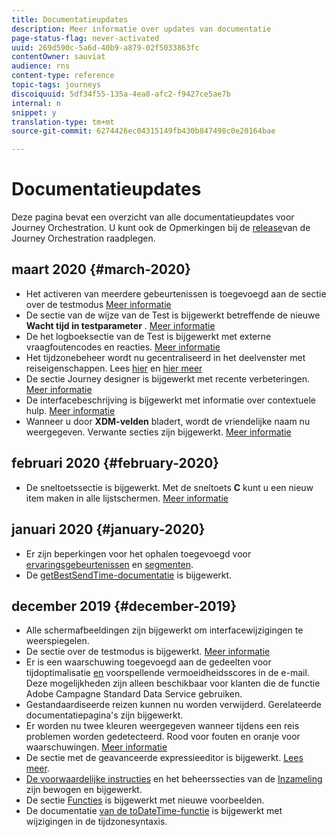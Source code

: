 ```yaml
---
title: Documentatieupdates
description: Meer informatie over updates van documentatie
page-status-flag: never-activated
uuid: 269d590c-5a6d-40b9-a879-02f5033863fc
contentOwner: sauviat
audience: rns
content-type: reference
topic-tags: journeys
discoiquuid: 5df34f55-135a-4ea8-afc2-f9427ce5ae7b
internal: n
snippet: y
translation-type: tm+mt
source-git-commit: 6274426ec04315149fb430b847498c0e20164bae

---
```



# Documentatieupdates

Deze pagina bevat een overzicht van alle documentatieupdates voor Journey Orchestration.
U kunt ook de Opmerkingen bij de [release](../release-notes/release-notes.md)van de Journey Orchestration raadplegen.

## maart 2020 {#march-2020}

* Het activeren van meerdere gebeurtenissen is toegevoegd aan de sectie over de testmodus [Meer informatie](../building-journeys/testing-the-journey.md#firing_events)
* De sectie van de wijze van de Test is bijgewerkt betreffende de nieuwe **Wacht tijd in testparameter** . [Meer informatie](../building-journeys/testing-the-journey.md)
* De het logboeksectie van de Test is bijgewerkt met externe vraagfoutencodes en reacties. [Meer informatie](../building-journeys/testing-the-journey.md#viewing_logs)
* Het tijdzonebeheer wordt nu gecentraliseerd in het deelvenster met reiseigenschappen. Lees [hier](../building-journeys/changing-properties.md#timezone) en [hier meer](../building-journeys/timezone-management.md)
* De sectie Journey designer is bijgewerkt met recente verbeteringen. [Meer informatie](../building-journeys/using-the-journey-designer.md)
* De interfacebeschrijving is bijgewerkt met informatie over contextuele hulp. [Meer informatie](../about/user-interface.md#section_ksq_zr1_ffb)
* Wanneer u door **XDM-velden** bladert, wordt de vriendelijke naam nu weergegeven. Verwante secties zijn bijgewerkt. [Meer informatie](../event/defining-the-payload-fields.md)

## februari 2020 {#february-2020}

* De sneltoetssectie is bijgewerkt. Met de sneltoets **C** kunt u een nieuw item maken in alle lijstschermen. [Meer informatie](../about/user-interface.md#section_ksq_zr1_ffb)

## januari 2020 {#january-2020}

* Er zijn beperkingen voor het ophalen toegevoegd voor [ervaringsgebeurtenissen](../datasource/adobe-experience-platform-data-source.md) en [segmenten](../functions/functioninsegment.md).
* De [getBestSendTime-documentatie](../functions/functiongetbestsendtime.md) is bijgewerkt.

## december 2019 {#december-2019}

* Alle schermafbeeldingen zijn bijgewerkt om interfacewijzigingen te weerspiegelen.
* De sectie over de testmodus is bijgewerkt. [Meer informatie](../building-journeys/testing-the-journey.md)
* Er is een waarschuwing toegevoegd aan de gedeelten voor tijdoptimalisatie [en](../building-journeys/wait-activity.md) voorspellende vermoeidheidsscores [](../usecase/leveraging-fatigue-scores.md) in de e-mail. Deze mogelijkheden zijn alleen beschikbaar voor klanten die de functie Adobe Campagne Standard Data Service gebruiken.
* Gestandaardiseerde reizen kunnen nu worden verwijderd. Gerelateerde documentatiepagina&#39;s zijn bijgewerkt.
* Er worden nu twee kleuren weergegeven wanneer tijdens een reis problemen worden gedetecteerd. Rood voor fouten en oranje voor waarschuwingen. [Meer informatie](../about/troubleshooting.md)
* De sectie met de geavanceerde expressieeditor is bijgewerkt. [Lees meer](../expression/expressionadvanced.md).
* [De voorwaardelijke instructies](../expression/conditional-instruction.md) en het beheerssecties van de [Inzameling](../expression/collection-management-functions.md) zijn bewogen en bijgewerkt.
* De sectie [Functies](../expression/functions.md) is bijgewerkt met nieuwe voorbeelden.
* De documentatie [van de toDateTime-functie](../functions/functiontodatetime.md) is bijgewerkt met wijzigingen in de tijdzonesyntaxis.
